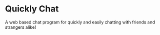 # Quickly Chat

A web based chat program for quickly and easily chatting with friends and strangers alike!